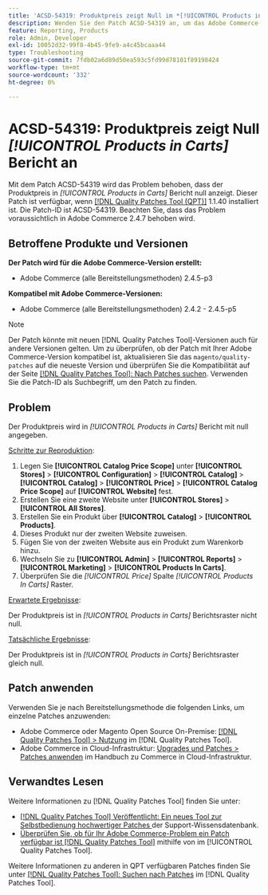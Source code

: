 ```yaml
---
title: 'ACSD-54319: Produktpreis zeigt Null im *[!UICONTROL Products in Carts]* Bericht'
description: Wenden Sie den Patch ACSD-54319 an, um das Adobe Commerce-Problem zu beheben, bei dem der Produktpreis im Bericht *[!UICONTROL Products in Carts]* null anzeigt
feature: Reporting, Products
role: Admin, Developer
exl-id: 10052d32-99f8-4b45-9fe9-a4c45bcaaa44
type: Troubleshooting
source-git-commit: 7fdb02a6d89d50ea593c5fd99d78101f89198424
workflow-type: tm+mt
source-wordcount: '332'
ht-degree: 0%

---
```


# ACSD-54319: Produktpreis zeigt Null *[!UICONTROL Products in Carts]* Bericht an

Mit dem Patch ACSD-54319 wird das Problem behoben, dass der Produktpreis in *[!UICONTROL Products in Carts]* Bericht null anzeigt. Dieser Patch ist verfügbar, wenn [[!DNL Quality Patches Tool (QPT)]](https://experienceleague.adobe.com/de/docs/commerce-operations/tools/quality-patches-tool/quality-patches-tool-to-self-serve-quality-patches) 1.1.40 installiert ist. Die Patch-ID ist ACSD-54319. Beachten Sie, dass das Problem voraussichtlich in Adobe Commerce 2.4.7 behoben wird.

## Betroffene Produkte und Versionen

**Der Patch wird für die Adobe Commerce-Version erstellt:**

* Adobe Commerce (alle Bereitstellungsmethoden) 2.4.5-p3

**Kompatibel mit Adobe Commerce-Versionen:**

* Adobe Commerce (alle Bereitstellungsmethoden) 2.4.2 - 2.4.5-p5

>[!NOTE]
>
>Der Patch könnte mit neuen [!DNL Quality Patches Tool]-Versionen auch für andere Versionen gelten. Um zu überprüfen, ob der Patch mit Ihrer Adobe Commerce-Version kompatibel ist, aktualisieren Sie das `magento/quality-patches` auf die neueste Version und überprüfen Sie die Kompatibilität auf der Seite [[!DNL Quality Patches Tool]: Nach Patches suchen](https://experienceleague.adobe.com/tools/commerce-quality-patches/index.html?lang=de). Verwenden Sie die Patch-ID als Suchbegriff, um den Patch zu finden.

## Problem

Der Produktpreis wird in *[!UICONTROL Products in Carts]* Bericht mit null angegeben.

<u>Schritte zur Reproduktion</u>:

1. Legen Sie **[!UICONTROL Catalog Price Scope]** unter **[!UICONTROL Stores]** > **[!UICONTROL Configuration]** > **[!UICONTROL Catalog]** > **[!UICONTROL Catalog]** > **[!UICONTROL Price]** > **[!UICONTROL Catalog Price Scope]** auf **[!UICONTROL Website]** fest.
1. Erstellen Sie eine zweite Website unter **[!UICONTROL Stores]** > **[!UICONTROL All Stores]**.
1. Erstellen Sie ein Produkt über **[!UICONTROL Catalog]** > **[!UICONTROL Products]**.
1. Dieses Produkt nur der zweiten Website zuweisen.
1. Fügen Sie von der zweiten Website aus ein Produkt zum Warenkorb hinzu.
1. Wechseln Sie zu **[!UICONTROL Admin]** > **[!UICONTROL Reports]** > **[!UICONTROL Marketing]** > **[!UICONTROL Products In Carts]**.
1. Überprüfen Sie die *[!UICONTROL Price]* Spalte *[!UICONTROL Products In Carts]* Raster.

<u>Erwartete Ergebnisse</u>:

Der Produktpreis ist in *[!UICONTROL Products in Carts]* Berichtsraster nicht null.

<u>Tatsächliche Ergebnisse</u>:

Der Produktpreis ist in *[!UICONTROL Products in Carts]* Berichtsraster gleich null.

## Patch anwenden

Verwenden Sie je nach Bereitstellungsmethode die folgenden Links, um einzelne Patches anzuwenden:

* Adobe Commerce oder Magento Open Source On-Premise: [[!DNL Quality Patches Tool] > Nutzung](/help/tools/quality-patches-tool/usage.md) im [!DNL Quality Patches Tool].
* Adobe Commerce in Cloud-Infrastruktur: [Upgrades und Patches > Patches anwenden](https://experienceleague.adobe.com/docs/commerce-cloud-service/user-guide/develop/upgrade/apply-patches.html?lang=de) im Handbuch zu Commerce in Cloud-Infrastruktur.

## Verwandtes Lesen

Weitere Informationen zu [!DNL Quality Patches Tool] finden Sie unter:

* [[!DNL Quality Patches Tool] Veröffentlicht: Ein neues Tool zur Selbstbedienung hochwertiger Patches ](https://experienceleague.adobe.com/de/docs/commerce-operations/tools/quality-patches-tool/quality-patches-tool-to-self-serve-quality-patches) der Support-Wissensdatenbank.
* [Überprüfen Sie, ob für Ihr Adobe Commerce-Problem ein Patch verfügbar ist [!DNL Quality Patches Tool]](/help/tools/quality-patches-tool/patches-available-in-qpt/check-patch-for-magento-issue-with-magento-quality-patches.md) mithilfe von im [!UICONTROL Quality Patches Tool].


Weitere Informationen zu anderen in QPT verfügbaren Patches finden Sie unter [[!DNL Quality Patches Tool]: Suchen nach Patches](https://experienceleague.adobe.com/tools/commerce-quality-patches/index.html?lang=de) im [!DNL Quality Patches Tool].
